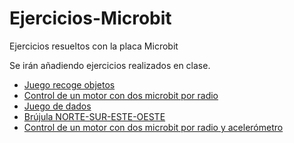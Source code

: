 # Ejercicios-Microbit
Ejercicios resueltos con la placa Microbit

Se irán añadiendo ejercicios realizados en clase.

- [Juego recoge objetos](https://github.com/jajulca/Ejercicios-Microbit/tree/master/ejercicios/Microbit_juego%20recoge%20objeto)
- [Control de un motor con dos microbit por radio](https://github.com/jajulca/Ejercicios-Microbit/tree/master/ejercicios/Control%20motores%20microbit)
- [Juego de dados](https://github.com/jajulca/Ejercicios-Microbit/tree/master/ejercicios/Juego%20de%20dados)
- [Brújula NORTE-SUR-ESTE-OESTE](https://github.com/jajulca/Ejercicios-Microbit/tree/master/ejercicios/Brujula_N_S_E_O)
- [Control de un motor con dos microbit por radio y acelerómetro](https://github.com/jajulca/Ejercicios-Microbit/tree/master/ejercicios/Control%20motores%202microbit%20acelerometro)

